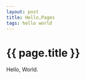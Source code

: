 ```yaml
---
layout: post
title: Hello,Pages
tags: hello world
---
```


{{ page.title }}
================ 

Hello, World.
